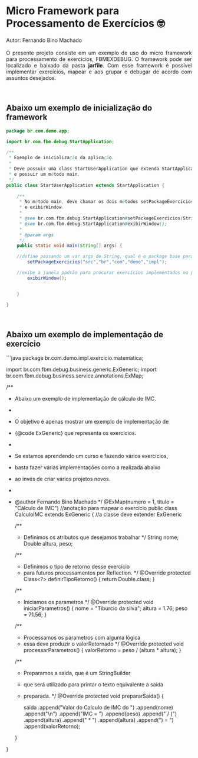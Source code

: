# Micro Framework para Processamento de Exercícios &#129299;<br>

<p align="justify">Autor: Fernando Bino Machado <br><br>O presente projeto consiste em um exemplo de uso do micro framework para processamento de exercícios, FBMEXDEBUG. O framework pode ser localizado e baixado da pasta <b>jarfile</b>. Com esse framework é possível implementar exercícios, mapear e aos grupar e debugar de acordo com assuntos desejados.</p>
<br>
<h2>Abaixo um exemplo de inicialização do framework</h2>

```java
package br.com.demo.app;

import br.com.fbm.debug.StartApplication;

/**
 * Exemplo de inicialização da aplicação.
 * 
 * Deve possuir uma class StartUserApplication que extenda StartApplication
 * e possuir um método main. 
 */
public class StartUserApplication extends StartApplication {
	
	/**
	 * No método main, deve chamar os dois métodos setPackageExercicios 
	 * e exibirWindow.
	 * 
	 * @see br.com.fbm.debug.StartApplication#setPackageExercicios(String...);
	 * @see br.com.fbm.debug.StartApplication#exibirWindow();
	 * 
	 * @param args
	 */
	public static void main(String[] args) {

    //define passando um var args de String, qual é o package base para agrupar os exercícios
		setPackageExercicios("src","br","com","demo","impl");

    //exibe a janela padrão para procurar exercícios implementados no package definido acima    
		exibirWindow();


	}

}

```

<br>
<h2>Abaixo um exemplo de implementação de exercício</h2>
```java
package br.com.demo.impl.exercicio.matematica;

import br.com.fbm.debug.business.generic.ExGeneric;
import br.com.fbm.debug.business.service.annotations.ExMap;

/**
 * Abaixo um exemplo de implementação de cálculo de IMC.
 * 
 * O objetivo é apenas mostrar um exemplo de implementação de
 * {@code ExGeneric} que representa os exercícios.
 * 
 * Se estamos aprendendo um curso e fazendo vários exercícios,
 * basta fazer várias implementações como a realizada abaixo
 * ao invés de criar vários projetos novos.
 * 
 * @author Fernando Bino Machado
 */
@ExMap(numero = 1, titulo = "Cálculo de IMC") //anotação para mapear o exercício
public class CalculoIMC extends ExGeneric { //a classe deve extender ExGeneric

	/**
	 * Definimos os atributos que desejamos trabalhar
	 */
	String nome;
	Double altura, peso;
	
	/**
	 * Definimos o tipo de retorno desse exercício
	 * para futuros processamentos por Reflection.
	 */
	@Override
	protected Class<?> definirTipoRetorno() {
		return Double.class;
	}
	
	/**
	 * Iniciamos os parametros
	 */
	@Override
	protected void iniciarParametros() {
		nome = "Tiburcio da silva";
		altura = 1.76;
		peso = 71.56;
	}
	
	/**
	 * Processamos os parametros com alguma lógica
	 * essa deve produzir o valorRetornado
	 */
	@Override
	protected void processarParametros() {
		valorRetorno = peso / (altura * altura);
	}
	
	/**
	 * Preparamos a saida, que é um StringBuilder 
	 * que será utilizado para printar o texto equivalente a saida
	 * preparada.
	 */
	@Override
	protected void prepararSaida() {
		
		saida
			.append("Valor do Calculo de IMC do ")
			.append(nome)
			.append("\n")
			.append("IMC = ")
			.append(peso)
			.append(" / (")
			.append(altura)
			.append(" * ")
			.append(altura)
			.append(") = ")
			.append(valorRetorno);
			
	}
	
	
}

```
